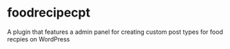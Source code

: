 # foodrecipecpt
A plugin that features a admin panel for creating custom post types for food recpies on WordPress
